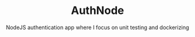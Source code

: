 <h1 align='center'>AuthNode</h1>
<p align='center'>NodeJS authentication app where I focus on unit testing and dockerizing</p>
